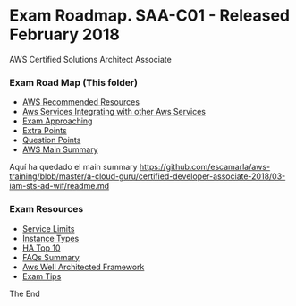 <a id="top" />

# Exam Roadmap. SAA-C01 - Released February 2018
AWS Certified Solutions Architect Associate

### Exam Road Map (This folder)
* [AWS Recommended Resources](01-aws-recommended-resources.md)
* [Aws Services Integrating with other Aws Services](02-aws-services-integrating-with-other-aws-services.md)
* [Exam Approaching](03-exam-approaching.md)
* [Extra Points](04-extra-points.md)
* [Question Points](05-question-points.md)
* [AWS Main Summary](06-aws-main-summary.md)

Aquí ha quedado el main summary
https://github.com/escamarla/aws-training/blob/master/a-cloud-guru/certified-developer-associate-2018/03-iam-sts-ad-wif/readme.md


### Exam Resources
* [Service Limits](../other-resources/docs-md/aws-limits.md)
* [Instance Types](../other-resources/docs-md/instance-types.md)
* [HA Top 10](../other-resources/cloud-academy-summary/28-of-31-2017-exam-primer/00-09-ha-top-ten.png)
* [FAQs Summary](../other-resources/docs-md/aws-faqs-summary.md)
* [Aws Well Architected Framework](../other-resources/docs-md/aws-well-architected-framework.md)
* [Exam Tips](../other-resources/docs-md/exam-tips.md)


The End
